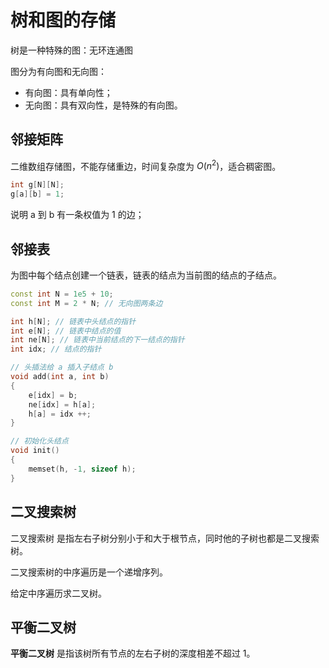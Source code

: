 # 树和图的存储

树是一种特殊的图：无环连通图

图分为有向图和无向图：

- 有向图：具有单向性；
- 无向图：具有双向性，是特殊的有向图。

## 邻接矩阵

二维数组存储图，不能存储重边，时间复杂度为 $O(n^2)$，适合稠密图。

```cpp
int g[N][N];
g[a][b] = 1;
```

说明 a 到 b 有一条权值为 1 的边；

## 邻接表

为图中每个结点创建一个链表，链表的结点为当前图的结点的子结点。

```cpp
const int N = 1e5 + 10;
const int M = 2 * N; // 无向图两条边

int h[N]; // 链表中头结点的指针
int e[N]; // 链表中结点的值
int ne[N]; // 链表中当前结点的下一结点的指针
int idx; // 结点的指针

// 头插法给 a 插入子结点 b
void add(int a, int b)
{
    e[idx] = b;
    ne[idx] = h[a];
    h[a] = idx ++;
}

// 初始化头结点
void init()
{
    memset(h, -1, sizeof h);
}
```

## 二叉搜索树

二叉搜索树 是指左右子树分别小于和大于根节点，同时他的子树也都是二叉搜索树。

二叉搜索树的中序遍历是一个递增序列。

给定中序遍历求二叉树。

## 平衡二叉树

**平衡二叉树** 是指该树所有节点的左右子树的深度相差不超过 1。

